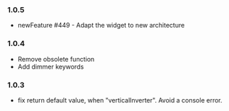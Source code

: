 ### 1.0.5
* newFeature #449 - Adapt the widget to new architecture

### 1.0.4
* Remove obsolete function
* Add dimmer keywords

### 1.0.3
* fix return default value, when "verticalInverter". Avoid a console error.